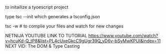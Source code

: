 to initailize a tyoescript project

type tsc --init which generates a tsconfig.json

tsc -w # to complie your files and watch for new changes

NETNIJA YOUTUBE LINK TO TUTORIAL https://www.youtube.com/watch?v=hcuKd-Q_tP8&list=PL4cUxeGkcC9gUgr39Q_yD6v-bSyMwKPUI&index=11
NEXT VID: The DOM & Type Casting
